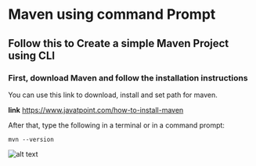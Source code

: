 # Maven using command Prompt
##  Follow this to Create a simple Maven Project using CLI
### First, download Maven and follow the installation instructions
You can use this link to download, install and set path for maven.

**link** https://www.javatpoint.com/how-to-install-maven

 After that, type the following in a terminal or in a command prompt: 
```shell
mvn --version 
```
![alt text](https://github.com/sumyak/Apache-Maven/blob/master/cmd/target/site/images/logos/Screenshot%20(111).png?raw=true)






